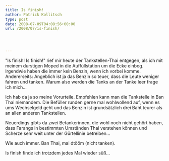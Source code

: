 ```yaml
---
title: Is finish!
author: Patrick Kollitsch
type: post
date: 2008-07-09T04:08:56+00:00
url: /2008/07/is-finish/




---
```

"Is finish! Is finish!" rief mir heute der Tankstellen-Thai entgegen, als ich mit meinem durstigen Moped in die Auffüllstation um die Ecke einbog. Irgendwie haben die immer kein Benzin, wenn ich vorbei komme. Andererseits: Angeblich ist ja das Benzin so teuer, dass die Leute weniger fahren und tanken. Warum also werden die Tanks an der Tanke leer frage ich mich...

Ich hab da ja so meine Vorurteile. Empfehlen kann man die Tankstelle in Ban Thai niemandem. Die Befüller runden gerne mal wohlwollend auf, wenn es ums Wechselgeld geht und das Benzin ist grundsätzlich drei Baht teurer als an allen anderen Tankstellen.

Neuerdings gibts da zwei Betankerinnen, die wohl noch nicht gehört haben, dass Farangs in bestimmten Umständen Thai verstehen können und Scherze sehr weit unter der Gürtellinie betreiben...

Wie auch immer. Ban Thai, mai dtööm (nicht tanken).

Is finish finde ich trotzdem jedes Mal wieder s&uuml;&szlig;...